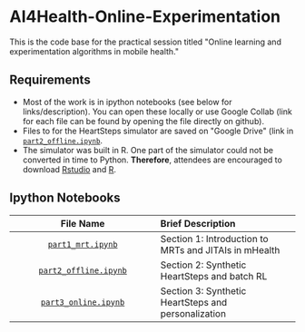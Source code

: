 # AI4Health-Online-Experimentation

This is the code base for the practical session titled "Online learning and experimentation algorithms in mobile health."

## Requirements
- Most of the work is in ipython notebooks (see below for links/description).  You can open these locally or use Google Collab (link for each file can be found by opening the file directly on github).
- Files to for the HeartSteps simulator are saved on "Google Drive" (link in [`part2_offline.ipynb`](https://github.com/wdempsey/AI4Health-Online-Experimentation/blob/main/part2_offline.ipynb).  
- The simulator was built in R.  One part of the simulator could not be converted in time to Python. __Therefore__, attendees are encouraged to download [Rstudio](https://rstudio.com/products/rstudio/download/#download) and [R](https://cran.rstudio.com/).

## Ipython Notebooks
| <img height=0 width=800> File Name <img height=0 width=800> | <img height=0 width=1000> Brief Description <img height=0 width=1000> |
|:-----------------------------:|:-----------------------------------------------------------------------|
| [`part1_mrt.ipynb`](https://github.com/wdempsey/AI4Health-Online-Experimentation/blob/main/part1_mrt.ipynb) | Section 1: Introduction to MRTs and JITAIs in mHealth |
| [`part2_offline.ipynb`](https://github.com/wdempsey/AI4Health-Online-Experimentation/blob/main/part2_offline.ipynb) | Section 2: Synthetic HeartSteps and batch RL |
| [`part3_online.ipynb`](https://github.com/wdempsey/AI4Health-Online-Experimentation/blob/main/part3_online.ipynb) | Section 3: Synthetic HeartSteps and personalization |
